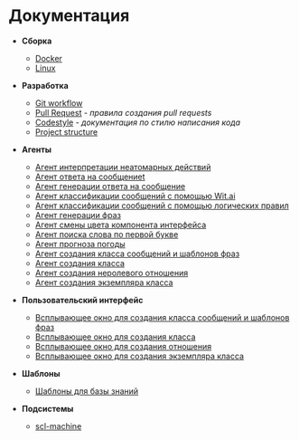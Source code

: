 # Документация

- **Сборка**
    * [Docker](build/docker-build.md)
    * [Linux](build/linux-build.md)
   
- **Разработка**
    * [Git workflow](dev/git-workflow.md)
    * [Pull Request](dev/pr.md) - *правила создания pull requests*
    * [Codestyle](dev/codestyle.md) - *документация по стилю написания кода*
    * [Project structure](dev/project_structure.md)
    
- **Агенты**
    * [Агент интерпретации неатомарных действий](agents/nonAtomicActionInterpretationAgent.ru.md)
    * [Агент ответа на сообщениеt](agents/messageReplyAgent.ru.md)
    * [Агент генерации ответа на сообщение](agents/standardMessageReplyAgent.ru.md)
    * [Агент классификации сообщений с помощью Wit.ai](agents/messageTopicClassificationAgent.ru.md)
    * [Агент классификации сообщений с помощью логических правил](agents/alternativeMessageTopicClassificationAgent.ru.md)
    * [Агент генерации фраз](agents/phraseGenerationAgent.ru.md)
    * [Агент смены цвета компонента интерфейса](agents/changeInterfaceColorAgent.ru.md)
    * [Агент поиска слова по первой букве](agents/findWordInSetByFirstLetter.ru.md)
    * [Агент прогноза погоды](agents/weatherAgent.ru.md)
    * [Агент создания класса сообщений и шаблонов фраз](agents/createMessageClassAndPhraseTemplateAgent.ru.md)
    * [Агент создания класса](agents/CreateClassAgent.ru.md)
    * [Агент создания неролевого отношения](agents/createRelationAgent.ru.md)
    * [Агент создания экземпляра класса](agents/createClassInstanceAgent.ru.md)

- **Пользовательский интерфейс**
    * [Всплывающее окно для создания класса сообщений и шаблонов фраз](agents/popupComponentForCreatingMessageClassAndPhraseTemplate.ru.md) 
    * [Всплывающее окно для создания класса](agents/popupCreateClass.ru.md)
    * [Всплывающее окно для создания отношения](agents/popupCreateRelation.ru.md)
    * [Всплывающее окно для создания экземпляра класса](agents/popupCreateClassInstance.ru.md)

- **Шаблоны**
    * [Шаблоны для базы знаний](patterns/kb-patterns.ru.md)

- **Подсистемы**
    * [scl-machine](subsystems/scl-machine.ru.md)
